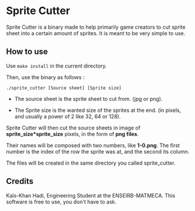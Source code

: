# Sprite Cutter

Sprite Cutter is a binary made to help primarily game creators to cut sprite sheet into a certain amount of sprites.
It is meant to be very simple to use.

## How to use

Use `make install` in the current directory.

Then, use the binary as follows :

`./sprite_cutter [Source sheet] [Sprite size]`

 * The source sheet is the sprite sheet to cut from. (jpg or png).

 * The Sprite size is the wanted size of the sprites at the end. (in pixels, and usually a power of 2 like 32, 64 or 128).

Sprite Cutter will then cut the source sheets in image of **sprite_size\*sprite_size** pixels, in the form of **png files**.

Their names will be composed with two numbers, like **1-0.png**. The first number is the index of the row the sprite was at, and the second its column.

The files will be created in the same directory you called sprite_cutter.

## Credits

Kaïs-Khan Hadi, Engineering Student at the ENSEIRB-MATMECA.
This software is free to use, you don't have to ask.

